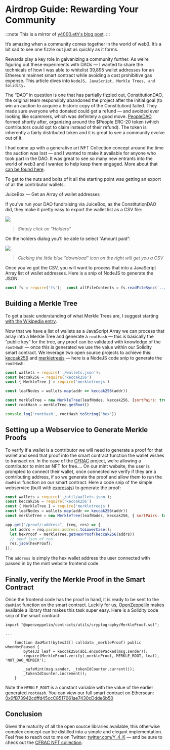 # Airdrop Guide: Rewarding Your Community

:::note
This is a mirror of [y4000.eth's blog post](https://mirror.xyz/y4000.eth/DwtMwn_rOOqTyTvvshlRLy9jNiKa__hag9zQgAQtSHw).
:::

It’s amazing when a community comes together in the world of web3. It’s a bit sad to see one fizzle out just as quickly as it forms.

Rewards play a key role in galvanizing a community further. As we’re figuring out these experiments with DAOs — I wanted to share the technicals of how I was able to whitelist 39,895 wallet addresses for an Ethereum mainnet smart contract while avoiding a cost prohibitive gas expense. This article dives into `NodeJS, JavaScript, Merkle Trees, and Solidity.`

The “DAO” in question is one that has partially fizzled out, ConstitutionDAO, the original team responsibly abandoned the project after the initial goal (to win an auction to acquire a historic copy of the Constitution) failed. They made sure everyone who donated could get a refund — and avoided ever looking like scammers, which was definitely a good move. [PeopleDAO](https://www.people-dao.com/) formed shortly after, organizing around the $People ERC-20 token (which contributors could opt to claim instead of their refund). The token is inherently a fairly distributed token and it is great to see a community evolve out of it.

I had come up with a generative art NFT Collection concept around the time the auction was lost — and I wanted to make it available for anyone who took part in the DAO. It was great to see so many new entrants into the world of web3 and I wanted to help keep them engaged. More about that [can be found here](https://constitution.y4000.xyz/).

To get to the nuts and bolts of it all the starting point was getting an export of all the contributor wallets.

JuiceBox — Get an Array of wallet addresses

If you’ve run your DAO fundraising via JuiceBox, as the ConstitutionDAO did, they make it pretty easy to export the wallet list as a CSV file:

![](/img/rewarding-your-community/erc20.png)
> *Simply click on "Holders"*

On the holders dialog you’ll be able to select “Amount paid”:

![](/img/rewarding-your-community/holders.png)
> *Clicking the little blue "download" icon on the right will get you a CSV*

Once you’ve got the CSV, you will want to process that into a JavaScript Array list of wallet addresses. Here is a snip of NodeJS to generate the JSON:

```js
const fs = require('fs');  const allFileContents = fs.readFileSync('../cdao_wallets.csv', 'utf-8'); let wallets = new Array(); allFileContents.split(/\r?\n/).forEach(line =>  {     wallets.push(line.split(',')[0]); }); fs.writeFileSync('./wallets.json', JSON.stringify(wallets, null, 2) , 'utf-8');
```

## Building a Merkle Tree

To get a basic understanding of what Merkle Trees are, I suggest starting [with the Wikipedia entry](https://en.wikipedia.org/wiki/Merkle_tree).

Now that we have a list of wallets as a JavaScript Array we can process that array into a Merkle Tree and generate a `rootHash` — this is basically the “public key” for the tree, any proof can be validated with knowledge of the `rootHash` — once this is generated we use the value within our Solidity smart contract. We leverage two open source projects to achieve this: [keccak256](https://www.npmjs.com/package/keccak256) and [merkletreejs](https://www.npmjs.com/package/merkletreejs) — here is a NodeJS code snip to generate the `rootHash`:

```js
const wallets = require('./wallets.json');
const keccak256 = require('keccak256')
const { MerkleTree } = require('merkletreejs')

const leafNodes = wallets.map(addr => keccak256(addr))

const merkleTree = new MerkleTree(leafNodes, keccak256, {sortPairs: true})
const rootHash = merkleTree.getRoot()

console.log('rootHash', rootHash.toString('hex'))
```

## Setting up a Webservice to Generate Merkle Proofs

To verify if a wallet is a contributor we will need to generate a proof for that wallet and send that proof into the smart contract function the wallet wishes to transact on. In the case of the [CFRAC](https://constitution.y4000.xyz/) project, we’re allowing a contributor to mint an NFT for free…. On our mint website, the user is prompted to connect their wallet, once connected we verify if they are a contributing address, if so we generate the proof and allow them to run the `daoMint` function on our smart contract. Here a code snip of the simple webservice (built with [expressjs](https://www.npmjs.com/package/express)) to generate the proof:

```js
const wallets = require('./util/wallets.json');
const keccak256 = require('keccak256')
const { MerkleTree } = require('merkletreejs')
const leafNodes = wallets.map(addr => keccak256(addr))
const merkleTree = new MerkleTree(leafNodes, keccak256, { sortPairs: true })

app.get("/proof/:address", (req, res) => {
  let addrs = req.params.address.toLowerCase();
  let hexProof = merkleTree.getHexProof(keccak256(addrs))
  // send json of res
  res.json(hexProof);
});
```

The `address` is simply the hex wallet address the user connected with passed in by the mint website frontend code.

## Finally, verify the Merkle Proof in the Smart Contract

Once the frontend code has the proof in hand, it is ready to be sent to the `daoMint` function on the smart contract. Luckily for us, [OpenZeppeliln](https://openzeppelin.com/) makes available a library that makes this task super easy. Here is a Solidity code snip of the smart contract:

```solidity
import "@openzeppelin/contracts/utils/cryptography/MerkleProof.sol";

...

    function daoMint(bytes32[] calldata _merkleProof) public whenNotPaused {
        bytes32 leaf = keccak256(abi.encodePacked(msg.sender));
        require(MerkleProof.verify(_merkleProof, MERKLE_ROOT, leaf), 'NOT_DAO_MEMBER');

        _safeMint(msg.sender, _tokenIdCounter.current());
        _tokenIdCounter.increment();
    }
```

Note the `MERKLE_ROOT` is a constant variable with the value of the earlier generated `rootHash`. You can view our full smart contract on Etherscan: [0x0fB73942cdffd45ccC8517061ae7430cDdde6b50](https://etherscan.io/address/0x0fB73942cdffd45ccC8517061ae7430cDdde6b50#code)

## Conclusion

Given the maturity of all the open source libraries available, this otherwise complex concept can be distilled into a simple and elegant implementation. Feel free to reach out to me on Twitter: [twitter.com/Y_4_K](https://twitter.com/Y_4_K) — and be sure to check out the [CFRAC NFT collection](https://constitution.y4000.xyz/).
